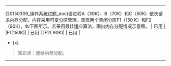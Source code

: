 ---
(20150309_操作系统试题_doc)设进程A（30K）、B（70K）和C（50K）依次请求内存分配，内存采用可变分区管理。现有两个空闲分区F1（150
K）和F2（90K），如下图所示。若采用最佳适应算法，画出内存分配情况示意图。
| 已用 |
|F1(150K)|
| 已用 |
|F2( 90K)|
| 已用 |  
- [x]  

> 知识点：连续内存分配。
>   

---